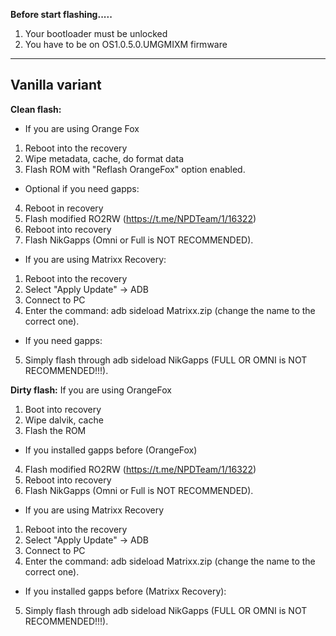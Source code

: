 **Before start flashing.....**

1. Your bootloader must be unlocked
2. You have to be on OS1.0.5.0.UMGMIXM firmware
----

## Vanilla variant

**Clean flash:**
- If you are using Orange Fox
1. Reboot into the recovery
2. Wipe metadata, cache, do format data
3. Flash ROM with "Reflash OrangeFox" option enabled.

- Optional if you need gapps:
4. Reboot in recovery
5. Flash modified RO2RW (https://t.me/NPDTeam/1/16322)
6. Reboot into recovery
7. Flash NikGapps (Omni or Full is NOT RECOMMENDED).

- If you are using Matrixx Recovery:
1. Reboot into the recovery
2. Select "Apply Update" -> ADB
3. Connect to PC
4. Enter the command: adb sideload Matrixx.zip (change the name to the correct one).

- If you need gapps:
5. Simply flash through adb sideload NikGapps (FULL OR OMNI is NOT RECOMMENDED!!!).

**Dirty flash:**
If you are using OrangeFox
1. Boot into recovery
2. Wipe dalvik, cache
3. Flash the ROM

- If you installed gapps before (OrangeFox)
4. Flash modified RO2RW (https://t.me/NPDTeam/1/16322)
5. Reboot into recovery
6. Flash NikGapps (Omni or Full is NOT RECOMMENDED).

- If you are using Matrixx Recovery
1. Reboot into the recovery
2. Select "Apply Update" -> ADB
3. Connect to PC
4. Enter the command: adb sideload Matrixx.zip (change the name to the correct one).

- If you installed gapps before (Matrixx Recovery):
5. Simply flash through adb sideload NikGapps (FULL OR OMNI is NOT RECOMMENDED!!!).
